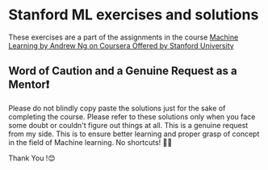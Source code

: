 # Stanford ML exercises and solutions

These exercises are a part of the assignments in the course [Machine Learning by Andrew Ng on Coursera Offered by Stanford University](https://www.coursera.org/learn/machine-learning?skipBrowseRedirect=true)

## Word of Caution and a Genuine Request as a Mentor❗️

Please do not blindly copy paste the solutions just for the sake of completing the course. Please refer to these solutions only when you face some doubt or couldn't figure out things at all. This is a genuine request from my side. This is to ensure better learning and proper grasp of concept in the field of Machine learning. No shortcuts! 🚫😎

Thank You !😊

